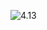 ![4.13](https://cloud.githubusercontent.com/assets/16949849/13051307/893c17f8-d41e-11e5-931d-9f4a82b352fd.png)
